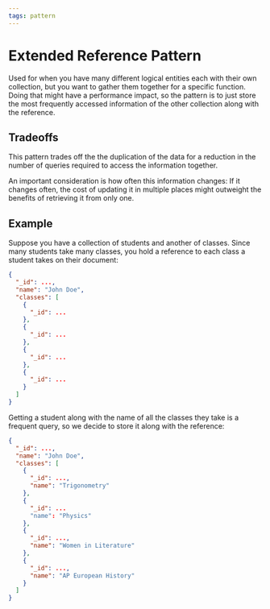 ```yaml
---
tags: pattern
---
```


# Extended Reference Pattern
Used for when you have many different logical entities each with their own collection, but you want to gather them together for a specific function. Doing that might have a performance impact, so the pattern is to just store the most frequently accessed information of the other collection along with the reference. 


## Tradeoffs
This pattern trades off the the duplication of the data for a reduction in the number of queries required to access the information together.

An important consideration is how often this information changes: If it changes often, the cost of updating it in multiple places might outweight the benefits of retrieving it from only one.

## Example
Suppose you have a collection of students and another of classes. Since many students take many classes, you hold a reference to each class a student takes on their document:

```json
{
  "_id": ...,
  "name": "John Doe",
  "classes": [
    { 
      "_id": ...
    },
    {
      "_id": ...
    },
    {
      "_id": ...
    },
    {
      "_id": ...
    }
  ]
}
```

Getting a student along with the name of all the classes they take is a frequent query, so we decide to store it along with the reference:

```json
{
  "_id": ...,
  "name": "John Doe",
  "classes": [
    { 
      "_id": ...,
      "name": "Trigonometry"
    },
    {
      "_id": ...
      "name": "Physics"
    },
    {
      "_id": ...,
      "name": "Women in Literature"
    },
    {
      "_id": ...,
      "name": "AP European History"
    }
  ]
}
```
